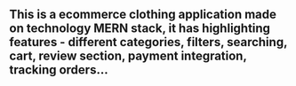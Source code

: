 ## This is a ecommerce clothing application made on technology MERN stack, it has highlighting features - different categories, filters, searching, cart, review section, payment integration, tracking orders...
